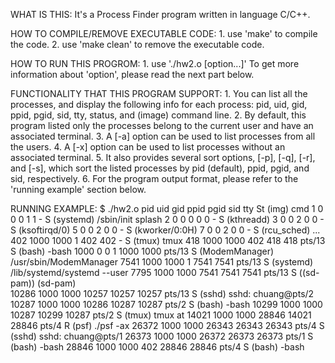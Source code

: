 WHAT IS THIS:
    It's a Process Finder program written in language C/C++.

HOW TO COMPILE/REMOVE EXECUTABLE CODE:
    1. use 'make' to compile the code.
    2. use 'make clean' to remove the executable code.

HOW TO RUN THIS PROGROM:
    1. use './hw2.o [option...]'
       To get more information about 'option', please read the next part below.

FUNCTIONALITY THAT THIS PROGRAM SUPPORT:
    1. You can list all the processes, and display the following info for each process: 
       pid, uid, gid, ppid, pgid, sid, tty, status, and (image) command line.
    2. By default, this program listed only the processes belong to the current user 
       and have an associated terminal.
    3. A [-a] option can be used to list processes from all the users.
    4. A [-x] option can be used to list processes without an associated terminal.
    5. It also provides several sort options, [-p], [-q], [-r], and [-s], 
       which sort the listed processes by pid (default), ppid, pgid, and sid, respectively.
    6. For the program output format, please refer to the 'running example' section below.

RUNNING EXAMPLE:
    $ ./hw2.o
 pid   uid   gid  ppid  pgid   sid      tty St (img) cmd
    1     0     0     0     1     1        -  S (systemd) /sbin/init splash
    2     0     0     0     0     0        -  S (kthreadd)
    3     0     0     2     0     0        -  S (ksoftirqd/0)
    5     0     0     2     0     0        -  S (kworker/0:0H)
    7     0     0     2     0     0        -  S (rcu_sched)
...
  402  1000  1000     1   402   402        -  S (tmux) tmux 
  418  1000  1000   402   418   418   pts/13  S (bash) -bash 
 1000     0     0     1  1000  1000   pts/13  S (ModemManager) /usr/sbin/ModemManager 
 7541  1000  1000     1  7541  7541   pts/13  S (systemd) /lib/systemd/systemd --user 
 7795  1000  1000  7541  7541  7541   pts/13  S ((sd-pam)) (sd-pam)          
10286  1000  1000 10257 10257 10257   pts/13  S (sshd) sshd: chuang@pts/2 
10287  1000  1000 10286 10287 10287    pts/2  S (bash) -bash 
10299  1000  1000 10287 10299 10287    pts/2  S (tmux) tmux at 
14021  1000  1000 28846 14021 28846    pts/4  R (psf) ./psf -ax 
26372  1000  1000 26343 26343 26343    pts/4  S (sshd) sshd: chuang@pts/1 
26373  1000  1000 26372 26373 26373    pts/1  S (bash) -bash 
28846  1000  1000   402 28846 28846    pts/4  S (bash) -bash
